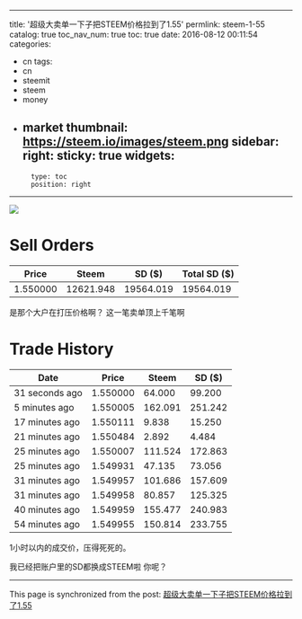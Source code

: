 
---
title: '超级大卖单一下子把STEEM价格拉到了1.55'
permlink: steem-1-55
catalog: true
toc_nav_num: true
toc: true
date: 2016-08-12 00:11:54
categories:
- cn
tags:
- cn
- steemit
- steem
- money
- market
thumbnail: https://steem.io/images/steem.png
sidebar:
    right:
        sticky: true
widgets:
    -
        type: toc
        position: right
---


![](https://steem.io/images/steem.png)

# Sell Orders

Price|Steem|SD ($)|Total SD ($)
----|----|----|----
1.550000|12621.948|19564.019|19564.019
是那个大户在打压价格啊？
这一笔卖单顶上千笔啊

# Trade History
Date|Price|Steem|SD ($)
----|----|----|----
31 seconds ago	|1.550000	|64.000	|99.200
5 minutes ago	|1.550005	|162.091	|251.242
17 minutes ago	|1.550111	|9.838	|15.250
21 minutes ago	|1.550484	|2.892	|4.484
25 minutes ago	|1.550007	|111.524	|172.863
25 minutes ago	|1.549931	|47.135	|73.056
31 minutes ago	|1.549957	|101.686	|157.609
31 minutes ago	|1.549958	|80.857	|125.325
40 minutes ago	|1.549959	|155.477	|240.983
54 minutes ago	|1.549955	|150.814	|233.755
1小时以内的成交价，压得死死的。


我已经把账户里的SD都换成STEEM啦
你呢？

- - -

This page is synchronized from the post: [超级大卖单一下子把STEEM价格拉到了1.55](https://steemit.com/@oflyhigh/steem-1-55)
